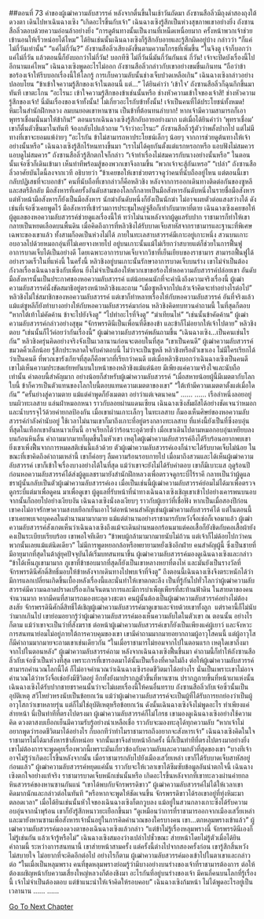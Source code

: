 ##ตอนที่ 73 คำของผู้เฒ่าความลับสวรรค์
หลังจากตื่นขึ้นในเช้าวันถัดมา ถังซานสือลิ่วมีถุงดำสองถุงใต้ดวงตา เดินไปหาเฉินฉางเซิง
“เกิดอะไรขึ้นกับเจ้า” เฉินฉางเซิงรู้สึกเป็นห่วงสุขภาพเขาอย่างยิ่ง
ถังซานสือลิ่วตอบด้วยความอ่อนล้าอย่างยิ่ง “การดูต้นทางนั้นเป็นงานที่เหน็ดเหนื่อยมาก ครั้งหน้าพวกเจ้าช่วยเข้านอนให้เร็วหน่อยได้ไหม”
ได้ยินเช่นนั้นเฉินฉางเซิงก็รู้สึกอับอายและรู้สึกผิดอยู่บ้าง กล่าวว่า “ก็แค่ไม่กี่วันเท่านั้น”
“แค่ไม่กี่วัน?” ถังซานสือลิ่วเสียงดังขึ้นตามความโกรธที่เพิ่มขึ้น “ในจิงตู เจ้าก็บอกว่าแค่ไม่กี่วัน แล้วตอนนี้ก็ยังบอกว่าไม่กี่วัน! บอกทีซิ ไม่กี่วันนี่มันกี่วันกันแน่ กี่วัน! เจ้าจะปิดบังเรื่องนี้ไปอีกนานแค่ไหน”
เฉินฉางเซิงพูดอะไรไม่ออก
ถังซานสือลิ่วกล่าวกับเขาอย่างขมขื่นเกินทน “ถือว่าข้าขอร้องเจ้าให้รีบบอกเรื่องนี้ให้โลกรู้ การเก็บความลับนั้นช่างเจ็บปวดเหลือเกิน”
เฉินฉางเซิงกล่าวอย่างปลอบโยน “ข้าเข้าใจความรู้สึกของเจ้าในตอนนี้ แต่...”
ได้ยินคำว่า ‘เข้าใจ’ ถังซานสือลิ่วก็ฉุนกึกขึ้นมาทันที เขาตะโกน “อะไรนะ เข้าใจความรู้สึกของข้าเช่นนั้นหรือ ช่างหัวความเข้าใจของเจ้าสิ! ช่างหัวความรู้สึกของเจ้า! นี่มันเรื่องของเจ้าทั้งนั้น! ไม่เกี่ยวอะไรกับข้าทั้งนั้น! เจ้าเป็นคนที่ได้ประโยชน์ทั้งหมด! หิมะในสำนักฝึกหลวง ลมบนยอดเขาหานซาน เป็นข้าที่ต้อนทนลำบาก! หากเจ้ามีความสามารถก็เอาพุทราเชื่อมนั่นมาให้ข้ากิน!”
ตอนแรกเฉินฉางเซิงรู้สึกอับอายอย่างมาก แต่เมื่อได้ยินคำว่า ‘พุทราเชื่อม’ เขาก็ตื่นตัวขึ้นมาในทันที จ้องกลับไปแล้วถาม “เจ้าว่าอะไรนะ”
ถังซานสือลิ่วรู้ตัวว่าพลั้งปากไป แต่ไม่มีทางที่เขาจะยอมแพ้ง่ายๆ “อะไรกัน ข้าไม่สามารถหาประโยชน์เล็กๆ น้อยๆ จากการช่วยดูต้นทางให้เจ้าอย่างนั้นหรือ”
เฉินฉางเซิงรู้สึกไร้หนทางขึ้นมา “เราไม่ได้คุยกันตั้งแต่แรกหรอกหรือ แอบฟังไม่สมควร แอบดูไม่สมควร”
ถังซานสือลิ่วรู้สึกตกใจก็กล่าว “เจ้าทำเรื่องไม่สมควรกับนางอย่างนั้นหรือ”
ในตอนนั้นเจ๋อซิ่วก็เดินเข้ามา เห็นท่าทีพร้อมสู้ของพวกเขาจึงถามขึ้น “พวกเจ้าจะสู้กันเหรอ”
“เปล่า” ถังซานสือลิ่วอาศัยบันไดนี้ลงจากเวที อธิบายว่า “ข้าเคยขอให้เขาช่วยตรวจดูว่าคนที่นับถืออยู่ไหน แต่ตอนนี้เขากลับปฏิเสธที่จะบอกข้า”
คนที่นับถือที่เขากล่าวก็คือหลิวชิง
หลังจากการออกเดินทางติดต่อกันของซูหลีและสตรีลึกลับ มือสังหารที่เคยรั้งอันดับสามของโลกก็กลายเป็นมือสังหารอันดับหนึ่งในรายชื่อมือสังหาร
แต่หัวหน้ามือสังหารก็ยังเป็นมือสังหาร นักฆ่าอันดับหนึ่งก็ยังเป็นนักฆ่า ไม่อาจเผยตัวต่อแสงสว่างได้
ดังเช่นที่เจ๋อซิ่วเคยพูดไว้ มือสังหารที่เข้าร่วมการประชุมใหญ่จู่สือก็เท่ากับมาหาที่ตาย
เฉินฉางเซิงเคยขอให้ผู้ดูแลของหอความลับสวรรค์ช่วยดูแลเรื่องนี้ให้ ทว่าไม่นานหลังจากผู้ดูแลรับปาก ราชามารก็ทำให้เขากลายเป็นหยดเลือดบนพื้นดิน
เมื่อคิดถึงการที่หลิวชิงได้รับบาดเจ็บสาหัสจากราชามารและฐานะที่พิเศษเฉพาะของเขาแล้ว ทั้งสามก็อดเป็นห่วงไม่ได้
ภายในทะเลสาบสวรรค์มีเกาะอยู่เกาะหนึ่ง สวนบนเกาะอบอวลไปด้วยหมอกอุ่นที่ไม่เคยจางหายไป อยู่บนเกาะนั้นแม้ไม่เรียกว่าสบายแต่ก็ช่วยในการฟื้นฟูอาการบาดเจ็บได้เป็นอย่างดี โดยเฉพาะอาการบาดเจ็บจากวิชาที่เย็นเยียบของราชามาร สามารถฟื้นฟูได้อย่างรวดเร็วในที่แห่งนี้
ในครั้งนี้ หลิวชิงอยู่บนเกาะนั้นรักษาอาการบาดเจ็บบนร่าง
เขาไม่จำเป็นต้องกังวลเรื่องเฉินฉางเซิงกับเพื่อน ยิ่งไม่จำเป็นต้องให้พวกเขาขอร้องให้หอความลับสวรรค์ปล่อยเขา
อันดับมือสังหารนั้นเป็นประกาศของหอความลับสวรรค์ แต่น้อยคนนักที่จะคำนึงถึงความจริงเรื่องนี้
ผู้เฒ่าความลับสวรรค์นั่งขัดสมาธิอยู่ตรงหน้าหลิวชิงและถาม “เมื่อซูหลีจากไปแล้วเจ้าคิดจะทำอย่างไรต่อไป”
หลิวชิงไม่ใช่สมาชิกของหอความลับสวรรค์ แต่เขาก็ทำหลายเรื่องให้กับหอความลับสวรรค์
อันที่จริงแล้ว แม้แต่ซูหลีก็ยังทำบางอย่างให้กับหอความลับสวรรค์มาก่อน
หลิวชิงคิดทบทวนคำถามนี้ ในที่สุดก็ตอบ “หากใต้เท้าไม่คัดค้าน ข้าจะไปยังจิงตู”
“ไปทำอะไรที่จิงตู”
“ฆ่าเทียนไห่”
“เช่นนั้นข้าคัดค้าน”
ผู้เฒ่าความลับสวรรค์กล่าวอย่างสุขุม “จักรพรรดินีเป็นเพื่อนที่ดีของข้า และข้าก็ไม่อยากให้เจ้าไปตาย”
หลิวชิงตอบ “เช่นนั้นก็ไว้ค่อยว่ากันเรื่องนี้”
ผู้เฒ่าความลับสวรรค์พลันถามขึ้น “เฉินฉางเซิง...เป็นคนเช่นไรกัน”
หลิวชิงครุ่นคิดอย่างจริงจังเป็นเวลานานก่อนจะตอบในที่สุด “เขาเป็นคนดี”
ผู้เฒ่าความลับสวรรค์ขมวดคิ้วเล็กน้อย รู้สึกประหลาดใจกับคำตอบนี้
ไม่ว่าจะเป็นซูหลี หลิวชิงหรือตัวเขาเอง ไม่มีใครเรียกได้ว่าเป็นคนดี
ที่พวกเขารังเกียจที่สุดก็คือพวกที่เรียกว่าคนดี
แต่เมื่อหลิวชิงบอกว่าเฉินฉางเซิงเป็นคนดี เขาไม่เห็นความประชดเย้ยหยันบนใบหน้าของหลิวชิงแม้แต่น้อย มีเพียงแค่ความจริงใจและนับถือเท่านั้น
คำตอบนี้สำคัญมาก อย่างน้อยก็สำหรับผู้เฒ่าความลับสวรรค์
“เมื่อสหายน้อยผู้นี้มีเมตตากับโลกใบนี้ ข้าก็ควรเป็นตัวแทนของโลกใบนี้ตอบแทนความเมตตาของเขา”
“ใต้เท้ามีความเมตตาตั้งแต่เมื่อใดกัน”
“ครั้นย่างสู่ความตาย แม้แต่คำพูดก็ยังเมตตา อย่าว่าแต่เจตนาคน”
……
……
เรือลำหนึ่งลอยอยู่บนผิวทะเลสาบ แล่นฝ่าหมอกหนา ราวกับลอยผ่านแดนเซียน
เฉินฉางเซิงสัมผัสได้อย่างชัดเจนว่าหมอกและน้ำบรรจุไว้ด้วยค่ายกลป้องกัน เมื่อเขาผ่านเกาะเล็กๆ ในทะเลสาบ ก็มองเห็นศิษย์ของหอความลับสวรรค์กำลังคำนับอยู่
ใช้เวลาไม่นานเขาก็มาถึงเกาะที่อยู่ตรงกลางทะเลสาบ ที่แห่งนี้ยังเป็นที่ซึ่งอบอุ่นที่สุดในเทือกเขาอันหนาวเย็นนี้ อาจเรียกได้ว่าร้อนระอุด้วยซ้ำ
เมื่อเขาเดินไปตามหมอกอบอุ่นเหยียบลงบนก้อนหินลื่น คำถามมากมายก็ผุดขึ้นในหัวเขา เหตุใดผู้เฒ่าความลับสวรรค์ถึงได้รีบร้อนอยากพบเขา ยิ่งเขาเพิ่งฟื้นจากการหมดสติเช่นนี้แล้วด้วย ตัวผู้เฒ่าความลับสวรรค์เองก็น่าจะได้รับบาดเจ็บไม่น้อย ในขณะที่เขาคิดถึงคำถามเหล่านี้ เขาก็ค่อยๆ ลืมความร้อนรอบกายไป
เมื่อมาถึงสวนและได้เห็นผู้เฒ่าความลับสวรรค์ เขาก็เข้าใจเรื่องบางอย่างได้ในที่สุด แม้ว่าเขาจะยังไม่ได้รับคำตอบ เขาก็มีเบาะแส ฤดูร้อนปีก่อนหอความลับสวรรค์ได้ส่งผู้ดูแลชรามายังสำนักฝึกหลวงเพื่อตรวจดูกระบี่ไร้ราคี กลายเป็นว่าผู้ดูแลชราผู้นั้นกลับเป็นตัวผู้เฒ่าความลับสวรรค์เอง
เมื่อเป็นเช่นนี้ผู้เฒ่าความลับสวรรค์ย่อมไม่ได้มาเพื่อตรวจดูกระบี่แต่มาเพื่อดูคน มาเพื่อดูเขา
ผู้ดูแลที่รับหน้าที่นำทางเฉินฉางเซิงเชิญเขาเข้าไปอย่างเคารพนบนอบ จากนั้นก็ถอยไปอย่างเงียบงัน
เฉินฉางเซิงนั่งลงเงียบๆ ราวกับผู้เยาว์ที่เชื่อฟัง
หากเป็นเมื่อสองปีก่อน เขาคงไม่อาจรักษาความสงบเยือกเย็นเอาไว้ต่อหน้าคนสำคัญเช่นผู้เฒ่าความลับสวรรค์ได้
แต่ในตอนนี้ เขาเคยพบเจอบุคคลในตำนานมามากมาย แม้แต่ตำนานอย่างราชามารกับหวังจื่อเช่อก็เจอมาแล้ว
ผู้เฒ่าความลับสวรรค์สังเกตเห็นว่าเฉินฉางเซิงถึงแม้จะเดินผ่านหมอกร้อนมาแต่คอเสื้อก็ยังชิดกับคอเสื้อผ้ายังคงเป็นระเบียบเรียบร้อย เขาพอใจทีเดียว
“ข้าพบผู้กล้ามามากมายนับไม่ถ้วน แต่เจ้าก็ไม่ด้อยไปกว่าคนพวกนั้นเลยแม้แต่นิดเดียว”
ไม่มีการพูดหยอกล้อหรือพยายามหยั่งเชิงอีกฝ่าย คนสำคัญผู้นี้ ซึ่งเป็นชายที่มีอายุมากที่สุดในต้าลู่ยุคปัจจุบันได้เริ่มบทสนทนาขึ้น ผู้เฒ่าความลับสวรรค์มองดูเฉินฉางเซิงและกล่าว “ข้าได้เห็นภูเขามามาก ภูเขาที่ข้าชอบมากที่สุดก็ยังเป็นเขาหลางหยาที่ตงไห่ และมันยังเป็นรางวัลที่จักรพรรดินีศักดิ์สิทธิ์มอบให้ข้าหลังจากเดินทางไปพบเจ้าที่จิงตู”
ถึงตอนนี้เฉินฉางเซิงจึงตระหนักได้ว่ามีการแลกเปลี่ยนเกิดขึ้นเบื้องหลังเรื่องนี้และนั่นทำให้เขาตกตะลึง
เป็นที่รู้กันไปทั่วโลกว่าผู้เฒ่าความลับสวรรค์มีความฉลาดปราดเปรื่องเกินจินตนาการและมีการบำเพ็ญเพียรที่สะท้านฟ้าดิน ในสายตาของคนจำนวนมาก หากมีคนที่สามารถมองทะลุดวงชะตา คนผู้นั้นต้องเป็นผู้เฒ่าความลับสวรรค์อย่างไม่ต้องสงสัย จักรพรรดินีศักดิ์สิทธิ์ได้เชิญผู้เฒ่าความลับสวรรค์มาดูเขาและจ่ายด้วยเขาทั้งลูก  แต่ราคานี้ก็ไม่นับว่ามากเกินไป
เขาย่อมอยากรู้ว่าผู้เฒ่าความลับสวรรค์มองเห็นความลับใดในตัวเขา ณ ตอนนั้น อย่างไรก็ตาม แม้ว่าเขาจะเป็นว่าที่สังฆราช ต่อหน้าผู้เฒ่าความลับสวรรค์เขาก็ยังเป็นเพียงแค่ผู้เยาว์ และจังหวะการสนทนาย่อมไม่อยู่ภายใต้การควบคุมของเขา เขามีคำถามมากมายอยากถามผู้อาวุโสคนนี้ แต่ผู้อาวุโสก็มีคำถามมากมายจะถามเขาเช่นเดียวกัน
“ในเมื่อราชามารไม่ยอมจากไปในตอนแรก เหตุใดเขาถึงมาจากไปในตอนหลัง” ผู้เฒ่าความลับสวรรค์ถาม
หลังจากเฉินฉางเซิงฟื้นขึ้นมา คำถามนี้ก็ทำให้ถังซานสือลิ่วกับเจ๋อซิ่วเป็นห่วงที่สุด เพราะการที่เขารอดมาได้นั้นเป็นเรื่องที่คาดไม่ถึง
ต่อให้ผู้เฒ่าความลับสวรรค์สามารถคำนวณโลกนี้ได้ ก็ไม่อาจคำนวณว่าเฉินฉางเซิงรอดชีวิตมาได้อย่างไร
นั่นเป็นเพราะเขาไม่อาจคำนวณได้ว่าหวังจื่อเช่อยังมีชีวิตอยู่ อีกทั้งยังมาปรากฏตัวขึ้นที่หานซาน ปรากฏกายขึ้นที่หน้าผาแห่งนั้น
เฉินฉางเซิงได้รับปากชายชราคนนั้นว่าจะไม่เผยเรื่องนี้ให้คนอื่นทราบ ถังซานสือลิ่วกับเจ๋อซิ่วนั้นเป็นอุบัติเหตุ สวีโหย่วหรงนับเป็นข้อยกเว้น
แม้ว่าผู้เฒ่าความลับสวรรค์จะเป็นผู้ที่ได้รับการยกย่องว่าเป็นผู้อาวุโสกว่าเขาหลายรุ่น แต่ก็ไม่ใช่อุบัติเหตุหรือข้อยกเว้น ดังนั้นเฉินฉางเซิงจึงไม่พูดอะไร ทำเพียงแค่ส่ายหน้า
นี่เป็นท่าทีที่ตรงไปตรงมา ผู้เฒ่าความลับสวรรค์ก็ไม่โกรธ เขามองดูเฉินฉางเซิงอย่างใช้ความคิด ดวงตาสงบเยือกเย็นมีความรับรู้อย่างน่าเหลือเชื่อ ราวกับจะมองทะลุได้ทุกความลับ “หากเจ้าไม่อยากพูดว่ารอดชีวิตมาได้อย่างไร ก็บอกทีว่าทำไมราชามารถถึงอยากจะสังหารเจ้า”
เฉินฉางเซิงคิดในใจ ราชามารไม่ได้มาสังหารข้าสักหน่อย จากนั้นเขาจึงส่ายหน้าอีกครั้ง
นี่ก็เป็นท่าทีที่ตรงไปตรงมาอย่างยิ่ง เขาไม่ต้องการจะพูดคุยเรื่องพวกนี้เพราะมันเกี่ยวข้องกับความลับและความกลัวที่สุดของเขา
“บางทีเจ้าอาจไม่รู้ว่าเกิดอะไรขึ้นหลังจากนั้น เมื่อราชามารกลับไปยังเมืองเสวี่ยเหล่า เขาก็ได้รับบาดเจ็บสาหัสอยู่ก่อนแล้ว”
ผู้เฒ่าความลับสวรรค์หยุดแค่นั้น ราวกับจะให้เวลาเขาได้ซึมซับข้อมูลอันน่าตกใจนี้
เฉินฉางเซิงตกใจอย่างแท้จริง ราชามารบาดเจ็บหนักเช่นนั้นหรือ เกิดอะไรขึ้นหลังจากที่เขาทะลวงผ่านค่ายกลหินสวรรค์ของหานซานกันแน่
“เขาได้พบกับจักรพรรดิขาว”
ผู้เฒ่าความลับสวรรค์ไม่ได้ให้เวลาเขาคิดมากนักและกล่าวต่อในทันที “หรือหากจะพูดให้ชัดเจนขึ้น จักรพรรดิขาวได้รอเขาอยู่ที่ทุ่งหิมะมาตลอดเวลา”
เมื่อได้ยินเช่นนั้นหัวใจของเฉินฉางเซิงก็ตกวูบลง แม้อยู่ในสวนกลางเกาะซึ่งได้รับความอบอุ่นจากน้ำพุร้อน เขาก็ยังรู้สึกหนาวยะเยือกขึ้นมา
“ดูเหมือนว่าการที่ราชามารออกจากเมืองเสวี่ยเหล่าและมายังหานซานเพื่อสังหารเจ้านั้นอยู่ในการคิดคำนวณของใครบางคน เขา...ตกหลุมพรางเข้าแล้ว”
ผู้เฒ่าความลับสวรรค์มองดวงตาของเฉินฉางเซิงแล้วกล่าว “แต่ข้าไม่รู้เรื่องหลุมพรางนี้ จักรพรรดินีเองก็ไม่รู้เช่นกัน แล้วเจ้ารู้หรือไม่”
เฉินฉางเซิงสมองว่างเปล่าไปชั่วขณะ ส่ายหน้าโดยไม่รู้ตัวเมื่อได้ยินคำถามนี้
ระหว่างการสนทนานี้ เขาส่ายหน้าสามครั้ง แต่ครั้งนี้ต่างไปจากสองครั้งก่อน เขารู้สึกสิ้นหวัง ไม่สบายใจ ไม่อยากที่จะคิดอีกต่อไป
อย่างไรก็ตาม ผู้เฒ่าความลับสวรรค์มองเข้าไปในตาเขาและกล่าวต่อ
“ในเมื่อเป็นหลุมพราง คนที่ขุดหลุมพรางย่อมรู้ว่ามีบางอย่างบนร่างของเจ้าที่ราชามารต้องการ ต่อให้ต้องเผชิญหน้ากับความเสี่ยงใหญ่หลวงก็ต้องชิงมา อะไรกันที่อยู่บนร่างของเจ้า มีคนกี่คนบนโลกที่รู้เรื่องนี้ เจ้าไม่จำเป็นต้องตอบ แต่ข้าแนะนำให้เจ้าคิดให้รอบคอบ”
เฉินฉางเซิงก้มหน้า ไม่ได้พูดอะไรอยู่เป็นเวลานาน
……
……


[Go To Next Chapter]( ./583.md)